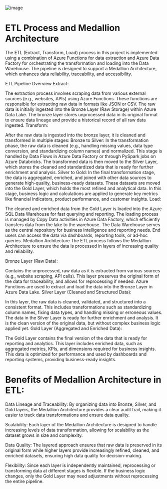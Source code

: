 
![image](https://github.com/user-attachments/assets/3059fbb3-3687-4d84-a6f9-e2dd8304d432)

# ETL Process and Medallion Architecture
The ETL (Extract, Transform, Load) process in this project is implemented using a combination of Azure Functions for data extraction and Azure Data Factory for orchestrating the transformation and loading into the Data Warehouse. The pipeline is designed to support a Medallion Architecture, which enhances data reliability, traceability, and accessibility.

ETL Pipeline Overview
Extract:

The extraction process involves scraping data from various external sources (e.g., websites, APIs) using Azure Functions. These functions are responsible for extracting raw data in formats like JSON or CSV.
The raw data is initially ingested into the Bronze Layer (Raw Storage) within Azure Data Lake. The bronze layer stores unprocessed data in its original format to ensure data lineage and provide a historical record of all raw data ingested.
Transform:

After the raw data is ingested into the bronze layer, it is cleaned and transformed in multiple stages:
Bronze to Silver:
In the transformation phase, the raw data is cleaned (e.g., handling missing values, data type conversion, and standardizing column names) and normalized. This stage is handled by Data Flows in Azure Data Factory or through PySpark jobs on Azure Databricks.
The transformed data is then moved to the Silver Layer, which stores the cleaned and standardized data that is ready for further enrichment and analysis.
Silver to Gold:
In the final transformation stage, the data is aggregated, enriched, and joined with other data sources to generate high-quality, business-ready datasets. These datasets are moved into the Gold Layer, which holds the most refined and analytical data.
In this stage, business logic and calculations are applied to generate key metrics like financial indicators, product performance, and customer insights.
Load:

The cleaned and enriched data from the Gold Layer is loaded into the Azure SQL Data Warehouse for fast querying and reporting. The loading process is managed by Copy Data activities in Azure Data Factory, which efficiently transfers data from the lake to the warehouse.
The Data Warehouse serves as the central repository for business intelligence and reporting needs. End users can access the data via dashboards, reporting tools, or ad-hoc queries.
Medallion Architecture
The ETL process follows the Medallion Architecture to ensure the data is processed in layers of increasing quality and reliability.

Bronze Layer (Raw Data):

Contains the unprocessed, raw data as it is extracted from various sources (e.g., website scraping, API calls).
This layer preserves the original form of the data for traceability, and allows for reprocessing if needed.
Azure Functions are used to extract and load the data into the Bronze Layer in Azure Data Lake.
Silver Layer (Cleaned and Structured Data):

In this layer, the raw data is cleaned, validated, and structured into a consistent format.
This includes transformations such as standardizing column names, fixing data types, and handling missing or erroneous values.
The data in the Silver Layer is ready for further enrichment and analysis. It is the clean version of the original data, but without complex business logic applied yet.
Gold Layer (Aggregated and Enriched Data):

The Gold Layer contains the final version of the data that is ready for reporting and analytics. This layer includes enriched data, such as aggregated metrics, KPIs, and dimensions required for business insights.
This data is optimized for performance and used by dashboards and reporting systems, providing business-ready insights.
# Benefits of Medallion Architecture in ETL:
Data Lineage and Traceability: By organizing data into Bronze, Silver, and Gold layers, the Medallion Architecture provides a clear audit trail, making it easier to track data transformations and ensure data quality.

Scalability: Each layer of the Medallion Architecture is designed to handle increasing levels of data transformation, allowing for scalability as the dataset grows in size and complexity.

Data Quality: The layered approach ensures that raw data is preserved in its original form while higher layers provide increasingly refined, cleaned, and enriched datasets, ensuring high data quality for decision-making.

Flexibility: Since each layer is independently maintained, reprocessing or transforming data at different stages is flexible. If the business logic changes, only the Gold Layer may need adjustments without reprocessing the entire pipeline.

